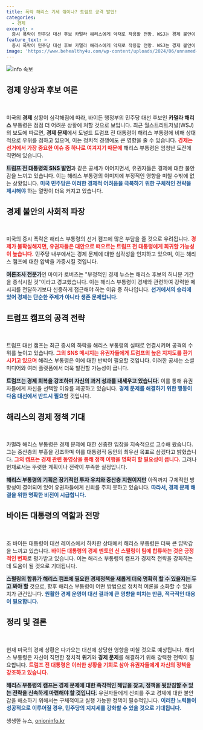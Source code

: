 ```yaml
---
title: 폭락 해리스 기세 꺾이나? 트럼프 공격 발언!
categories:
  - 경제
excerpt: >
  증시 폭락이 민주당 대선 후보 카멀라 해리스에게 악재로 작용할 전망. WSJ는 경제 불안이 도널드 트럼프에게 유리하게 작용할 것이라며, 뜨거운 대선 레이스의 향방에 귀추가 주목된다.
feature_text: >
  증시 폭락이 민주당 대선 후보 카멀라 해리스에게 악재로 작용할 전망. WSJ는 경제 불안이 도널드 트럼프에게 유리하게 작용할 것이라며, 뜨거운 대선 레이스의 향방에 귀추가 주목된다.
image: 'https://www.behealthy4u.com/wp-content/uploads/2024/06/unnamed-file.png'
---
```


<p><img src="https://www.behealthy4u.com/wp-content/uploads/2024/06/unnamed-file.png" alt="info 속보" /></p>

<h2 data-ke-size="size26">경제 양상과 후보 여론</h2>

<p data-ke-size="size16">&nbsp;</p>

<p>미국의 <strong>경제</strong> 상황이 심각해짐에 따라, 바이든 행정부의 민주당 대선 후보인 <strong>카멀라 해리스</strong> 부통령은 점점 더 어려운 상황에 처할 것으로 보입니다. 최근 월스트리트저널(WSJ)의 보도에 따르면, <strong>경제 문제</strong>에서 도널드 트럼프 전 대통령이 해리스 부통령에 비해 상대적으로 우위를 점하고 있으며, 이는 정치적 경쟁에도 큰 영향을 줄 수 있습니다. <b><span style="color: #ee2323;">경제는 선거에서 가장 중요한 이슈 중 하나로 여겨지기 때문에</span></b> 해리스 부통령은 엄청난 도전에 직면해 있습니다.</p>

<p><b><span style="background-color: #21538527;">트럼프 전 대통령의 SNS 발언</span></b>과 같은 공세가 이어지면서, 유권자들은 경제에 대한 불안감을 느끼고 있습니다. 이는 해리스 부통령의 이미지에 부정적인 영향을 미칠 수밖에 없는 상황입니다. <b><span style="color: #1a5490;">미국 민주당은 이러한 경제적 어려움을 극복하기 위한 구체적인 전략을 제시해야</span></b> 하는 열망이 더욱 커지고 있습니다.</p>

<h2 data-ke-size="size26">경제 불안의 사회적 파장</h2>

<p data-ke-size="size16">&nbsp;</p>

<p>미국의 증시 폭락은 해리스 부통령의 선거 캠프에 많은 부담을 줄 것으로 우려됩니다. <b><span style="color: #ee2323;">경제가 불확실해지면, 유권자들은 대안으로 떠오르는 트럼프 전 대통령에게 회귀할 가능성이 높습니다.</span></b> 민주당 내부에서는 경제 문제에 대한 심각성을 인지하고 있으며, 이는 해리스 캠프에 대한 압박을 가중시킬 것입니다. </p>

<p><b><span style="background-color: #21538527;">여론조사 전문가</span></b>인 마이카 로버츠는 "부정적인 경제 뉴스는 해리스 후보의 허니문 기간을 종식시킬 것"이라고 경고했습니다. 이는 해리스 부통령이 경제와 관련하여 강력한 메시지를 전달하기보다 신중하게 접근해야 하는 이유 중 하나입니다. <b><span style="color: #1a5490;">선거에서의 승리에 있어 경제는 단순한 주제가 아니라 생존 문제입니다.</span></b></p>

<h2 data-ke-size="size26">트럼프 캠프의 공격 전략</h2>

<p data-ke-size="size16">&nbsp;</p>

<p>트럼프 대선 캠프는 최근 증시의 하락을 해리스 부통령의 실패로 연결시키며 공격의 수위를 높이고 있습니다. <b><span style="color: #ee2323;">그의 SNS 메시지는 유권자들에게 트럼프의 높은 지지도를 환기시키고 있으며</span></b> 해리스 부통령은 이에 대한 반박이 필요할 것입니다. 이러한 공세는 소셜 미디어와 여러 플랫폼에서 더욱 발전할 가능성이 큽니다.</p>

<p><b><span style="background-color: #21538527;">트럼프는 경제 회복을 강조하며 자신의 과거 성과를 내세우고 있습니다.</span></b> 이를 통해 유권자들에게 자신을 선택할 이유를 제공하고 있습니다. <b><span style="color: #1a5490;">경제 문제를 해결하기 위한 행동이 다음 대선에서 반드시 필요</span></b>할 것입니다.</p>

<h2 data-ke-size="size26">해리스의 경제 정책 기대</h2>

<p data-ke-size="size16">&nbsp;</p>

<p>카멀라 해리스 부통령은 경제 문제에 대한 신중한 입장을 지속적으로 고수해 왔습니다. 그는 중산층의 부흥을 강조하며 이를 대통령직 동안의 최우선 목표로 삼겠다고 밝혔습니다. <b><span style="color: #ee2323;">그의 캠프는 경제 관련 동영상을 통해 정책 이행을 명확히 할 필요성이 큽니다.</span></b> 그러나 현재로서는 뚜렷한 계획이나 전략이 부족한 실정입니다.</p>

<p><b><span style="background-color: #21538527;">해리스 부통령의 기획은 장기적인 투자 유치와 중산층 지원이지만</span></b> 아직까지 구체적인 방향성이 결여되어 있어 유권자들에게 신뢰를 주지 못하고 있습니다. <b><span style="color: #1a5490;">따라서, 경제 문제 해결을 위한 명확한 비전이 시급합니다.</span></b></p>

<h2 data-ke-size="size26">바이든 대통령의 역할과 전망</h2>

<p data-ke-size="size16">&nbsp;</p>

<p>조 바이든 대통령이 대선 레이스에서 하차한 상태에서 해리스 부통령은 더욱 큰 압박감을 느끼고 있습니다. <b><span style="color: #ee2323;">바이든 대통령의 경제 멘토인 신 스펄링이 팀에 합류하는 것은 긍정적인 변화</span></b>로 평가받고 있습니다. 이는 해리스 부통령의 캠프가 경제적 전략을 강화하는 데 도움이 될 것으로 기대됩니다.</p>

<p><b><span style="background-color: #21538527;">스펄링의 합류가 해리스 캠프에 필요한 경제정책을 새롭게 더욱 명확히 할 수 있을지는 두고 봐야 할</span></b> 것으로, 향후 해리스 부통령이 어떤 방법으로 정치적 여론을 소화할 수 있을지가 관건입니다. <b><span style="color: #1a5490;">원활한 경제 운영이 대선 결과에 큰 영향을 미치는 만큼, 적극적인 대응이 필요합니다.</span></b></p>

<h2 data-ke-size="size26">정리 및 결론</h2>

<p data-ke-size="size16">&nbsp;</p>

<p>현재 미국의 경제 상황은 다가오는 대선에 상당한 영향을 미칠 것으로 예상됩니다. 해리스 부통령은 자신이 직면한 정치적 <strong>위기</strong>와 <strong>경제 문제</strong>를 해결하기 위해 강력한 전략이 필요합니다. <b><span style="color: #ee2323;">트럼프 전 대통령은 이러한 상황을 기회로 삼아 유권자들에게 자신의 정책을 강조하고 있습니다.</span></b> </p>

<p><b><span style="background-color: #21538527;">해리스 부통령의 캠프는 경제 문제에 대한 즉각적인 해답을 찾고, 정책을 뒷받침할 수 있는 전략을 신속하게 마련해야 할 것입니다.</span></b> 유권자들에게 신뢰를 주고 경제에 대한 불안감을 해소하기 위해서는 구체적이고 실행 가능한 정책이 필수적입니다. <b><span style="color: #1a5490;">이러한 노력들이 성공적으로 이루어질 경우, 민주당의 지지세를 강화할 수 있을 것으로 기대됩니다.</span></b></p>
생생한 뉴스, <a href="https://onioninfo.kr" rel="dofollow">onioninfo.kr</a>


